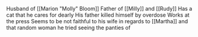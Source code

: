 Husband of [[Marion "Molly" Bloom]]
Father of [[Milly]] and [[Rudy]]
Has a cat that he cares for dearly
His father killed himself by overdose
Works at the press
Seems to be not faithful to his wife in regards to [[Martha]] and that random woman he tried seeing the panties of